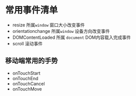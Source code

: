 # 常用事件清单
* resize    所属`window` 窗口大小改变事件
* orientationchange 所属`window` 设备方向改变事件
* DOMContentLoaded  所属 `document` DOM内容载入完成事件
* scroll 滚动事件

## 移动端常用的手势

* onTouchStart
* onTouchEnd
* onTouchCancel
* onTouchMove
